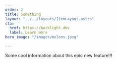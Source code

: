 ```yaml
---
order: 2
title: Something
layout: "../../layouts/ItemLayout.astro"
cta:
  href: https://backlight.dev
  label: Learn more
hero_image: "/images/melons.jpeg"

---
```

Some cool information about this epic new feature!!!